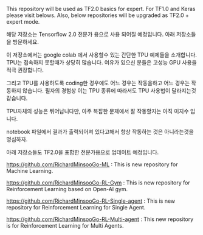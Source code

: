 This repository will be used as TF2.0 basics for expert.
For TF1.0 and Keras please visit belows. Also, below repositories will be upgraded as TF2.0 + expert mode.

해당 저장소는 Tensorflow 2.0 전문가 용으로 사용 되어질 예정입니다.
아래 저장소들을 방문하세요.

이 저장소에서는 google colab 에서 사용할수 있는 간단한 TPU 예제들을 소개합니다.
TPU는 접속하지 못할때가 상당히 많습니다. 
여유가 있으신 분들은 고성능 GPU 사용을 적극 권장합니다.

그리고 TPU를 사용하도록 coding한 경우에도 어느 경우는 작동을하고 어느 경우는 작동하지 않습니다.
필자의 경험상 이는 TPU 종류에 따라서도 TPU 사용법이 달라지는것 같습니다.

TPU자체의 성능은 뛰어납니다만, 아주 복잡한 문제에서 잘 작동할지는 아직 미지수 입니다.

notebook 파일에서 결과가 출력되어져 있다고해서 항상 작동하는 것은 아니라는것을 명심하자.

아래 저장소들도 TF2.0을 포함한 전문가용으로 업데이트 예정입니다.

https://github.com/RichardMinsooGo-ML : This is new repository for Machine Learning.

https://github.com/RichardMinsooGo-RL-Gym : This is new repository for Reinforcement Learning based on Open-AI gym.

https://github.com/RichardMinsooGo-RL-Single-agent
: This is new repository for Reinforcement Learning for Single Agent.

https://github.com/RichardMinsooGo-RL-Multi-agent : This new repository is for Reinforcement Learning for Multi Agents.


